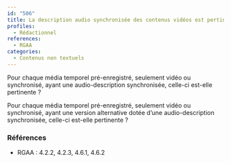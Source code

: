```yaml
---
id: "506"
title: La description audio synchronisée des contenus vidéos est pertinente
profiles:
  - Rédactionnel
references:
  - RGAA
categories:
  - Contenus non textuels
---
```


Pour chaque média temporel pré-enregistré, seulement vidéo ou synchronisé, ayant une audio-description synchronisée, celle-ci est-elle pertinente ?

Pour chaque média temporel pré-enregistré, seulement vidéo ou synchronisé, ayant une version alternative dotée d’une audio-description synchronisée, celle-ci est-elle pertinente ?


### Références

*   RGAA : 4.2.2, 4.2.3, 4.6.1, 4.6.2

